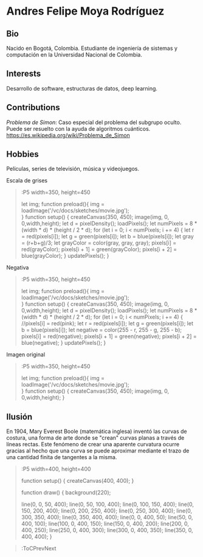 # Andres Felipe Moya Rodríguez

## Bio
Nacido en Bogotá, Colombia.
Estudiante de ingeniería de sistemas y computación en la Universidad Nacional de Colombia.

## Interests

Desarrollo de software, estructuras de datos, deep learning.

## Contributions

*Problema de Simon*: Caso especial del problema del subgrupo oculto. Puede ser resuelto con la ayuda de algoritmos cuánticos.
https://es.wikipedia.org/wiki/Problema_de_Simon

## Hobbies

Películas, series de televisión, música y videojuegos.

Escala de grises

> :P5 width=350, height=450
>
> let img;
> function preload(){
>   img = loadImage('/vc/docs/sketches/movie.jpg');   
>}
> function setup() {
>   createCanvas(350, 450);
>   image(img, 0, 0,width,height);
>   let d = pixelDensity();
>   loadPixels();
>   let numPixels = 8 * (width * d) * (height / 2 * d);
>   for (let i = 0; i < numPixels; i += 4) {
>      let r = red(pixels[i]);
>      let g = green(pixels[i]);
>      let b = blue(pixels[i]);
>      let gray = (r+b+g)/3;
>      let grayColor = color(gray, gray, gray);
>      pixels[i] = red(grayColor);
>      pixels[i + 1] = green(grayColor);
>      pixels[i + 2] = blue(grayColor);
>    }
>   updatePixels();
> }

Negativa

> :P5 width=350, height=450
>
> let img;
> function preload(){
>   img = loadImage('/vc/docs/sketches/movie.jpg');   
>}
> function setup() {
>   createCanvas(350, 450);
>   image(img, 0, 0,width,height);
>   let d = pixelDensity();
>   loadPixels();
>   let numPixels = 8 * (width * d) * (height / 2 * d);
>   for (let i = 0; i < numPixels; i += 4) {
>      //pixels[i] = red(pink);
>      let r = red(pixels[i]);
>      let g = green(pixels[i]);
>      let b = blue(pixels[i]);
>      let negative = color(255 - r, 255 - g, 255 - b);
>      pixels[i] = red(negative);
>      pixels[i + 1] = green(negative);
>      pixels[i + 2] = blue(negative);
>    }
>   updatePixels();
> }




Imagen original

> :P5 width=350, height=450
>
> let img;
> function preload(){
>   img = loadImage('/vc/docs/sketches/movie.jpg');   
>}
> function setup() {
>   createCanvas(350, 450);
>   image(img, 0, 0,width,height);
> }

## Ilusión

En 1904, Mary Everest Boole (matemática inglesa) inventó las curvas de costura, una forma de arte donde se "crean" curvas planas a través de líneas rectas. Este fenómeno de crear una aparente curvatura ocurre gracias al hecho que una curva se puede aproximar mediante el trazo de una cantidad finita de tangentes a la misma.

> :P5 width=400, height=400
>
>function setup() {
>  createCanvas(400, 400);
>}
>
>function draw() {
>  background(220);
>	
>  
>  line(0, 0, 50, 400);
>  line(0, 50, 100, 400);
>  line(0, 100, 150, 400);
>  line(0, 150, 200, 400);
>  line(0, 200, 250, 400);
>  line(0, 250, 300, 400);
>  line(0, 300, 350, 400);
>  line(0, 350, 400, 400);
>line(0, 0, 400, 50);
>line(50, 0, 400, 100);
>line(100, 0, 400, 150);
>line(150, 0, 400, 200);
>line(200, 0, 400, 250);
>line(250, 0, 400, 300);
>line(300, 0, 400, 350);
>line(350, 0, 400, 400);
>}


> :ToCPrevNext